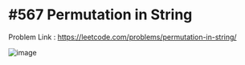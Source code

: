 # #567 Permutation in String

Problem Link : https://leetcode.com/problems/permutation-in-string/

![image](https://user-images.githubusercontent.com/107335905/174933278-58b9bde6-474f-47cf-ab07-46b33840b78f.png)


